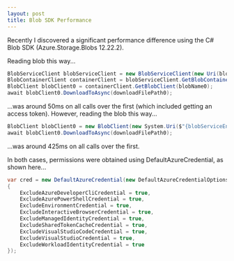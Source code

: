 ```yaml
---
layout: post
title: Blob SDK Performance
---
```


Recently I discovered a significant performance difference using the C# Blob SDK (Azure.Storage.Blobs 12.22.2).

Reading blob this way...

```csharp
BlobServiceClient blobServiceClient = new BlobServiceClient(new Uri(blobServiceEndpoint), cred);
BlobContainerClient containerClient = blobServiceClient.GetBlobContainerClient(containerName);
BlobClient blobClient0 = containerClient.GetBlobClient(blobName0);
await blobClient0.DownloadToAsync(downloadFilePath0);
```

...was around 50ms on all calls over the first (which included getting an access token). However, reading the blob this way...

```csharp
BlobClient blobClient0 = new BlobClient(new System.Uri($"{blobServiceEndpoint}/{containerName}/{blobName0}"), cred);
await blobClient0.DownloadToAsync(downloadFilePath0);
```

...was around 425ms on all calls over the first.

In both cases, permissions were obtained using DefaultAzureCredential, as shown here...

```csharp
var cred = new DefaultAzureCredential(new DefaultAzureCredentialOptions
{
    ExcludeAzureDeveloperCliCredential = true,
    ExcludeAzurePowerShellCredential = true,
    ExcludeEnvironmentCredential = true,
    ExcludeInteractiveBrowserCredential = true,
    ExcludeManagedIdentityCredential = true,
    ExcludeSharedTokenCacheCredential = true,
    ExcludeVisualStudioCodeCredential = true,
    ExcludeVisualStudioCredential = true,
    ExcludeWorkloadIdentityCredential = true
});
```
